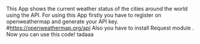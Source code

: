 This App shows the current weather status of the cities around the world using the API.
For using this App firstly you have to register on openweathermap and generate your API key. #https://openweathermap.org/api
Also you have to install Request module .
Now you can use this code! tadaaa
